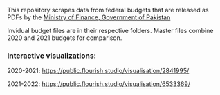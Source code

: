 This repository scrapes data from federal budgets that are released as PDFs by the [Ministry of Finance, Government of Pakistan](https://www.finance.gov.pk/)

Invidual budget files are in their respective folders. Master files combine 2020 and 2021 budgets for comparison.


### Interactive visualizations:

2020-2021: https://public.flourish.studio/visualisation/2841995/

2021-2022: https://public.flourish.studio/visualisation/6533369/
